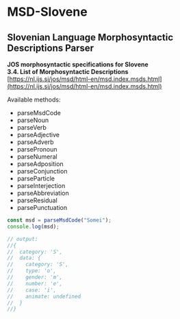 # MSD-Slovene

## Slovenian Language Morphosyntactic Descriptions Parser

**JOS morphosyntactic specifications for Slovene  
3.4. List of Morphosyntactic Descriptions**  
[https://nl.ijs.si/jos/msd/html-en/msd.index.msds.html](https://nl.ijs.si/jos/msd/html-en/msd.index.msds.html)

Available methods:

- parseMsdCode
- parseNoun
- parseVerb
- parseAdjective
- parseAdverb
- parsePronoun
- parseNumeral
- parseAdposition
- parseConjunction
- parseParticle
- parseInterjection
- parseAbbreviation
- parseResidual
- parsePunctuation

```typescript
const msd = parseMsdCode("Somei");
console.log(msd);

// output:
//{
//  category: 'S',
//  data: {
//    category: 'S',
//    type: 'o',
//    gender: 'm',
//    number: 'e',
//    case: 'i',
//    animate: undefined
//  }
//}
```
